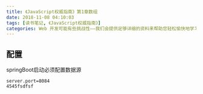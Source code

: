 ```yaml
---
title: 《JavaScript权威指南》第1章数组
date: 2018-11-08 04:10:03
tags: [读书笔记, 《JavaScript权威指南》]
categories: Web 开发可能有些挑战性——我们会提供足够详细的资料来帮助您轻松愉快地学习相关主题。无论您是正在学习 Web 开发的学生（自学或者参与课程），寻找课堂材料的老师，还是编程爱好者，抑或仅仅想对 Web 技术有更多了解，您都能找到您所需要的信息。
---
```

## 配置
springBoot启动必须配置数据源
```
server.port=8084
4545fsdfsf
```
